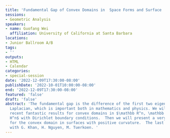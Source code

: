 ```yaml
---
title: 'Fundamental Gap of Convex Domains in  Space Forms and Surface '
sessions:
- Geometric Analysis
speakers:
- name: Guofang Wei
  affiliation: University of California at Santa Barbara
locations:
- Junior Ballroom A/B
tags:
- ''
outputs:
- HTML
- Calendar
categories:
- special-session
date: '2022-12-09T17:30:00-08:00'
publishDate: '2022-10-01T10:00:00-08:00'
end: '2022-12-09T17:30:00-08:00'
featured: 'false'
draft: 'false'
abstract: 'The fundamental gap is the difference of the first two eigenvalues of the
  Laplacian, which is important both in mathematics and physics. We will review many
  recent fantastic results for convex domains in $\mathbb R^n, \mathbb S^n, \mathbb
  H^n$ with Dirichlet boundary conditions.  Then we will present a very recent estimate
  for the convex domain in surfaces with positive curvature.  The last result is joint
  with G. Khan, H. Nguyen, M. Tuerkoen. '
---
```

